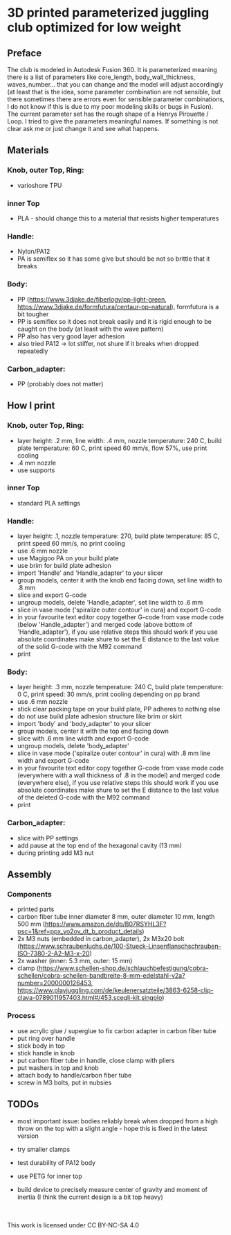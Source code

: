 # 3D printed parameterized juggling club optimized for low weight

## Preface

The club is modeled in Autodesk Fusion 360. It is parameterized meaning there is a list of parameters like core_length, body_wall_thickness, waves_number... that you can change and the model will adjust accordingly (at least that is the idea, some parameter combination are not sensible, but there sometimes there are errors even for sensible parameter combinations, I do not know if this is due to my poor modeling skills or bugs in Fusion).
The current parameter set has the rough shape of a Henrys Pirouette / Loop. I tried to give the parameters meaningful names. If something is not clear ask me or just change it and see what happens.

## Materials

### Knob, outer Top, Ring: 
- varioshore TPU

### inner Top
- PLA - should change this to a material that resists higher temperatures

### Handle:
- Nylon/PA12
- PA is semiflex so it has some give but should be not so brittle that it breaks

### Body:
- PP (https://www.3djake.de/fiberlogy/pp-light-green, https://www.3djake.de/formfutura/centaur-pp-natural), formfutura is a bit tougher
- PP is semiflex so it does not break easily and it is rigid enough to be caught on the body (at least with the wave pattern)
- PP also has very good layer adhesion
- also tried PA12 -> lot stiffer, not shure if it breaks when dropped repeatedly

### Carbon_adapter:
- PP (probably does not matter)

## How I print

### Knob, outer Top, Ring:
- layer height: .2 mm, line width: .4 mm, nozzle temperature: 240 C, build plate temperature: 60 C, print speed 60 mm/s, flow 57%, use print cooling
- .4 mm nozzle
- use supports

### inner Top
- standard PLA settings

### Handle:
- layer height: .1, nozzle temperature: 270, build plate temperature: 85 C, print speed 60 mm/s, no print cooling
- use .6 mm nozzle
- use Magigoo PA on your build plate
- use brim for build plate adhesion
- import 'Handle' and 'Handle_adapter' to your slicer
- group models, center it with the knob end facing down, set line width to .8 mm
- slice and export G-code
- ungroup models, delete 'Handle_adapter', set line width to .6 mm
- slice in vase mode ('spiralize outer contour' in cura) and export G-code
- in your favourite text editor copy together G-code from vase mode code (below 'Handle_adapter') and merged code (above bottom of 'Handle_adapter'), if you use relative steps this should work if you use absolute coordinates make shure to set the E distance to the last value of the solid G-code with the M92 command
- print

### Body:
- layer height: .3 mm, nozzle temperature: 240 C, build plate temperature: 0 C, print speed: 30 mm/s, print cooling depending on pp brand
- use .6 mm nozzle
- stick clear packing tape on your build plate, PP adheres to nothing else
- do not use build plate adhesion structure like brim or skirt
- import 'body' and 'body_adapter' to your slicer
- group models, center it with the top end facing down
- slice with .6 mm line width and export G-code
- ungroup models, delete 'body_adapter'
- slice in vase mode ('spiralize outer contour' in cura) with .8 mm line width and export G-code
- in your favourite text editor copy together G-code from vase mode code (everywhere with a wall thickness of .8 in the model) and merged code (everywhere else), if you use relative steps this should work if you use absolute coordinates make shure to set the E distance to the last value of the deleted G-code with the M92 command
- print

### Carbon_adapter:
- slice with PP settings
- add pause at the top end of the hexagonal cavity (13 mm)
- during printing add M3 nut


## Assembly

### Components
- printed parts
- carbon fiber tube inner diameter 8 mm, outer diameter 10 mm, length 500 mm  (https://www.amazon.de/dp/B07RSYHL3F?psc=1&ref=ppx_yo2ov_dt_b_product_details)
- 2x M3 nuts (embedded in carbon_adapter), 2x M3x20 bolt (https://www.schraubenluchs.de/100-Stueck-Linsenflanschschrauben-ISO-7380-2-A2-M3-x-20)
- 2x washer (inner: 5.3 mm, outer: 15 mm)
- clamp (https://www.schellen-shop.de/schlauchbefestigung/cobra-schellen/cobra-schellen-bandbreite-8-mm-edelstahl-v2a?number=2000000126453, https://www.playjuggling.com/de/keulenersatzteile/3863-6258-clip-clava-0789011957403.html#/453,scegli-kit,singolo)

### Process
- use acrylic glue / superglue to fix carbon adapter in carbon fiber tube
- put ring over handle
- stick body in top
- stick handle in knob
- put carbon fiber tube in handle, close clamp with pliers
- put washers in top and knob
- attach body to handle/carbon fiber tube
- screw in M3 bolts, put in nubsies


## TODOs
- most important issue: bodies reliably break when dropped from a high throw on the top with a slight angle - hope this is fixed in the latest version

- try smaller clamps
- test durability of PA12 body
- use PETG for inner top
- build device to precisely measure center of gravity and moment of inertia (I think the current design is a bit top heavy)

<br>
<br>
This work is licensed under CC BY-NC-SA 4.0 